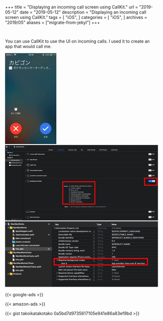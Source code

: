 +++
title = "Displaying an incoming call screen using CallKit."
url = "2019-05-12"
date = "2019-05-12"
description = "Displaying an incoming call screen using CallKit."
tags = [
    "iOS",
]
categories = [
    "iOS",
]
archives = "2019/05"
aliases = ["migrate-from-jekyl"]
+++

<br>

You can use CallKit to use the UI on incoming calls.
I used it to create an app that would call me.

![alt](1.jpg)
![alt](2.png)
![alt](3.png)

<!-- Google Ads -->
{{< google-ads >}}

<!-- Amazon Ads -->
{{< amazon-ads >}}

{{< gist takoikatakotako 0a5bd7d9735617105e941e86a83ef9bd >}}
